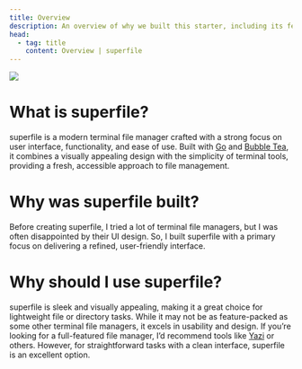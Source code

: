 ```yaml
---
title: Overview
description: An overview of why we built this starter, including its features, the libraries used, and more.
head:
  - tag: title
    content: Overview | superfile
---
```


![](https://github.com/yorukot/superfile/blob/main/asset/demo.png?raw=true)

# What is superfile?
superfile is a modern terminal file manager crafted with a strong focus on user interface, functionality, and ease of use. Built with [Go](https://go.dev/) and [Bubble Tea](https://github.com/charmbracelet/bubbletea), it combines a visually appealing design with the simplicity of terminal tools, providing a fresh, accessible approach to file management.

# Why was superfile built?
Before creating superfile, I tried a lot of terminal file managers, but I was often disappointed by their UI design. So, I built superfile with a primary focus on delivering a refined, user-friendly interface.

# Why should I use superfile?
superfile is sleek and visually appealing, making it a great choice for lightweight file or directory tasks. While it may not be as feature-packed as some other terminal file managers, it excels in usability and design. If you’re looking for a full-featured file manager, I’d recommend tools like [Yazi](https://github.com/sxyazi/yazi) or others. However, for straightforward tasks with a clean interface, superfile is an excellent option.